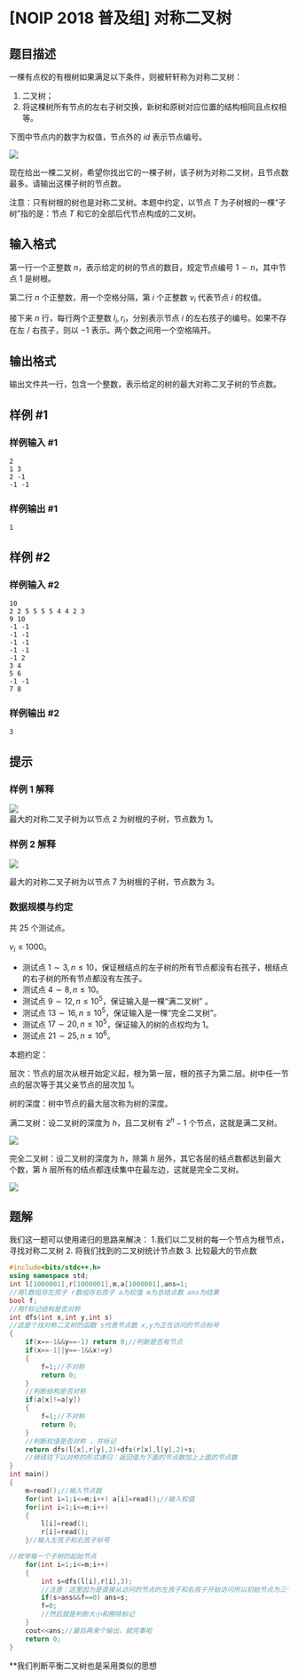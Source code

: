 # [NOIP 2018 普及组] 对称二叉树

## 题目描述

一棵有点权的有根树如果满足以下条件，则被轩轩称为对称二叉树： 

1.  二叉树； 
2.  将这棵树所有节点的左右子树交换，新树和原树对应位置的结构相同且点权相等。   

下图中节点内的数字为权值，节点外的 $id$ 表示节点编号。  

![](https://cdn.luogu.com.cn/upload/image_hosting/nkln7z1l.png)

现在给出一棵二叉树，希望你找出它的一棵子树，该子树为对称二叉树，且节点数最多。请输出这棵子树的节点数。   

注意：只有树根的树也是对称二叉树。本题中约定，以节点 $T$ 为子树根的一棵“子树”指的是：节点 $T$ 和它的全部后代节点构成的二叉树。

## 输入格式

第一行一个正整数 $n$，表示给定的树的节点的数目，规定节点编号 $1 \sim n$，其中节点 $1$ 是树根。 

第二行 $n$ 个正整数，用一个空格分隔，第 $i$ 个正整数 $v_i$ 代表节点 $i$ 的权值。 

接下来 $n$ 行，每行两个正整数 $l_i, r_i$，分别表示节点 $i$ 的左右孩子的编号。如果不存在左 / 右孩子，则以 $-1$ 表示。两个数之间用一个空格隔开。

## 输出格式

输出文件共一行，包含一个整数，表示给定的树的最大对称二叉子树的节点数。

## 样例 #1

### 样例输入 #1

```
2 
1 3 
2 -1 
-1 -1
```

### 样例输出 #1

```
1
```

## 样例 #2

### 样例输入 #2

```
10 
2 2 5 5 5 5 4 4 2 3 
9 10 
-1 -1 
-1 -1 
-1 -1 
-1 -1 
-1 2 
3 4 
5 6 
-1 -1 
7 8
```

### 样例输出 #2

```
3
```

## 提示

### 样例 1 解释

![](https://cdn.luogu.com.cn/upload/image_hosting/4lfen5aa.png)    
最大的对称二叉子树为以节点 $2$ 为树根的子树，节点数为 $1$。   

### 样例 2 解释

![](https://cdn.luogu.com.cn/upload/image_hosting/vhzzc587.png)

最大的对称二叉子树为以节点 $7$ 为树根的子树，节点数为 $3$。 

### 数据规模与约定

共 $25$ 个测试点。    

$v_i ≤ 1000$。 

- 测试点 $1 \sim 3, n ≤ 10$，保证根结点的左子树的所有节点都没有右孩子，根结点的右子树的所有节点都没有左孩子。 
- 测试点 $4 \sim 8, n ≤ 10$。
- 测试点 $9 \sim 12, n ≤ 10^5$，保证输入是一棵“满二叉树” 。 
- 测试点 $13 \sim 16, n ≤ 10^5$，保证输入是一棵“完全二叉树”。
- 测试点 $17 \sim 20, n ≤ 10^5$，保证输入的树的点权均为 $1$。
- 测试点 $21 \sim 25, n ≤ 10^6$。

本题约定： 

层次：节点的层次从根开始定义起，根为第一层，根的孩子为第二层。树中任一节点的层次等于其父亲节点的层次加 $1$。 
 
 树的深度：树中节点的最大层次称为树的深度。 
 
 满二叉树：设二叉树的深度为 $h$，且二叉树有 $2^h-1$ 个节点，这就是满二叉树。  

![](https://cdn.luogu.com.cn/upload/image_hosting/8tof1fxx.png)

完全二叉树：设二叉树的深度为 $h$，除第 $h$ 层外，其它各层的结点数都达到最大个数，第 $h$ 层所有的结点都连续集中在最左边，这就是完全二叉树。  

![](https://cdn.luogu.com.cn/upload/image_hosting/ibo7js1f.png)

## 题解
我们这一题可以使用递归的思路来解决：
1.我们以二叉树的每一个节点为根节点，寻找对称二叉树
2. 将我们找到的二叉树统计节点数
3. 比较最大的节点数

```cpp
#include<bits/stdc++.h>
using namespace std;
int l[1000001],r[1000001],m,a[1000001],ans=1;
//用l数组存左孩子 r数组存右孩子 a为权值 m为总结点数 ans为结果 
bool f;
//用f标记结构是否对称 
int dfs(int x,int y,int s)
//这是个找对称二叉树的函数 s代表节点数 x,y为正在访问的节点标号 
{
    if(x==-1&&y==-1) return 0;//判断是否有节点 
    if(x==-1||y==-1&&x!=y)
    {
        f=1;//不对称
        return 0;
    } 
    //判断结构是否对称 
    if(a[x]!=a[y])
    {
        f=1;//不对称
        return 0;
    }
    //判断权值是否对称 ，并标记 
    return dfs(l[x],r[y],2)+dfs(r[x],l[y],2)+s;
    //继续往下以对称的形式递归：返回值为下面的节点数加上上面的节点数 
}
int main()
{
    m=read();//输入节点数 
    for(int i=1;i<=m;i++) a[i]=read();//输入权值 
    for(int i=1;i<=m;i++)
    {
        l[i]=read();
        r[i]=read();
    }//输入左孩子和右孩子标号 

//枚举每一个子树的起始节点
    for(int i=1;i<=m;i++) 
    {
        int s=dfs(l[i],r[i],3);
        //注意：这里因为是直接从访问的节点的左孩子和右孩子开始访问所以初始节点为三个 
        if(s>ans&&f==0) ans=s;
        f=0;
        //然后就是判断大小和擦除标记 
    }
    cout<<ans;//最后再来个输出，就完事啦 
    return 0;
}
```


**我们判断平衡二叉树也是采用类似的思想